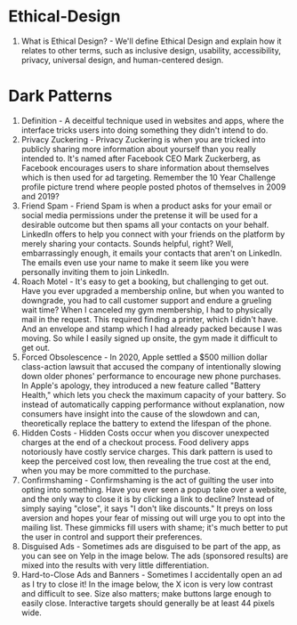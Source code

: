# Ethical-Design
 
 1. What is Ethical Design? - We'll define Ethical Design and explain how it relates to other terms, such as inclusive design, usability, accessibility, privacy, universal design, and human-centered design.

# Dark Patterns 

 1. Definition -  A deceitful technique used in websites and apps, where the interface tricks users into doing something they didn't intend to do.
 2.  Privacy Zuckering - Privacy Zuckering is when you are tricked into publicly sharing more information about yourself than you really intended to. It's named after Facebook CEO Mark Zuckerberg, as Facebook encourages users to share information about themselves which is then used for ad targeting. Remember the 10 Year Challenge profile picture trend where people posted photos of themselves in 2009 and 2019?
 3. Friend Spam - Friend Spam is when a product asks for your email or social media permissions under the pretense it will be used for a desirable outcome but then spams all your contacts on your behalf. LinkedIn offers to help you connect with your friends on the platform by merely sharing your contacts. Sounds helpful, right? Well, embarrassingly enough, it emails your contacts that aren't on LinkedIn. The emails even use your name to make it seem like you were personally inviting them to join LinkedIn.
 4. Roach Motel - It's easy to get a booking, but challenging to get out. Have you ever upgraded a membership online, but when you wanted to downgrade, you had to call customer support and endure a grueling wait time? When I canceled my gym membership, I had to physically mail in the request. This required finding a printer, which I didn't have. And an envelope and stamp which I had already packed because I was moving. So while I easily signed up onsite, the gym made it difficult to get out.
 5. Forced Obsolescence - In 2020, Apple settled a $500 million dollar class-action lawsuit that accused the company of intentionally slowing down older phones' performance to encourage new phone purchases. In Apple's apology, they introduced a new feature called "Battery Health," which lets you check the maximum capacity of your battery. So instead of automatically capping performance without explanation, now consumers have insight into the cause of the slowdown and can, theoretically replace the battery to extend the lifespan of the phone.
 6. Hidden Costs - Hidden Costs occur when you discover unexpected charges at the end of a checkout process. Food delivery apps notoriously have costly service charges. This dark pattern is used to keep the perceived cost low, then revealing the true cost at the end, when you may be more committed to the purchase.
 7. Confirmshaming - Confirmshaming is the act of guilting the user into opting into something. Have you ever seen a popup take over a website, and the only way to close it is by clicking a link to decline? Instead of simply saying "close", it says "I don't like discounts." It preys on loss aversion and hopes your fear of missing out will urge you to opt into the mailing list. These gimmicks fill users with shame; it's much better to put the user in control and support their preferences.
 8. Disguised Ads - Sometimes ads are disguised to be part of the app, as you can see on Yelp in the image below. The ads (sponsored results) are mixed into the results with very little differentiation.
 9. Hard-to-Close Ads and Banners - Sometimes I accidentally open an ad as I try to close it! In the image below, the X icon is very low contrast and difficult to see. Size also matters; make buttons large enough to easily close. Interactive targets should generally be at least 44 pixels wide.